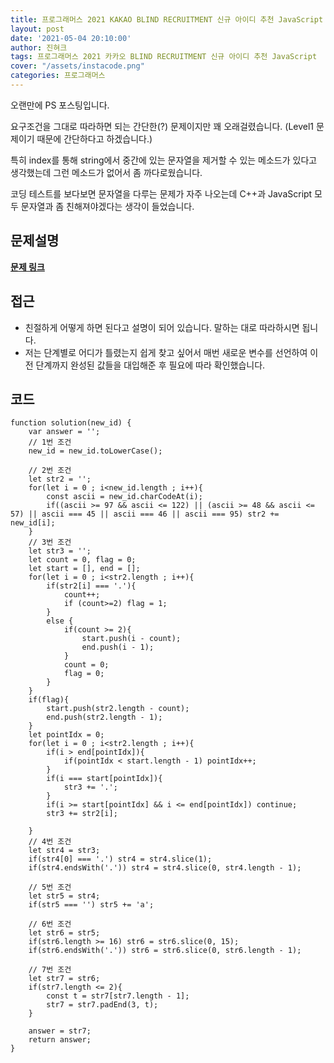 ```yaml
---
title: 프로그래머스 2021 KAKAO BLIND RECRUITMENT 신규 아이디 추천 JavaScript
layout: post
date: '2021-05-04 20:10:00'
author: 진혀크
tags: 프로그래머스 2021 카카오 BLIND RECRUITMENT 신규 아이디 추천 JavaScript
cover: "/assets/instacode.png"
categories: 프로그래머스
---
```


오랜만에 PS 포스팅입니다.

요구조건을 그대로 따라하면 되는 간단한(?) 문제이지만 꽤 오래걸렸습니다. (Level1 문제이기 때문에 간단하다고 하겠습니다.)

특히 index를 통해 string에서 중간에 있는 문자열을 제거할 수 있는 메소드가 있다고 생각했는데 그런 메소드가 없어서 좀 까다로웠습니다.

코딩 테스트를 보다보면 문자열을 다루는 문제가 자주 나오는데 C++과 JavaScript 모두 문자열과 좀 친해져야겠다는 생각이 들었습니다.

## 문제설명

[**문제 링크**](https://programmers.co.kr/learn/courses/30/lessons/72410)

## 접근

* 친절하게 어떻게 하면 된다고 설명이 되어 있습니다. 말하는 대로 따라하시면 됩니다.
* 저는 단계별로 어디가 틀렸는지 쉽게 찾고 싶어서 매번 새로운 변수를 선언하여 이전 단계까지 완성된 값들을 대입해준 후 필요에 따라 확인했습니다.

## 코드

```
function solution(new_id) {
    var answer = '';
    // 1번 조건
    new_id = new_id.toLowerCase();
    
    // 2번 조건
    let str2 = '';
    for(let i = 0 ; i<new_id.length ; i++){
        const ascii = new_id.charCodeAt(i);
        if((ascii >= 97 && ascii <= 122) || (ascii >= 48 && ascii <= 57) || ascii === 45 || ascii === 46 || ascii === 95) str2 += new_id[i];
    }
    // 3번 조건
    let str3 = '';
    let count = 0, flag = 0;
    let start = [], end = [];
    for(let i = 0 ; i<str2.length ; i++){
        if(str2[i] === '.'){
            count++;
            if (count>=2) flag = 1;
        }
        else {
            if(count >= 2){
                start.push(i - count);
                end.push(i - 1);
            }
            count = 0;
            flag = 0;
        }
    }
    if(flag){
        start.push(str2.length - count);
        end.push(str2.length - 1);
    }
    let pointIdx = 0;
    for(let i = 0 ; i<str2.length ; i++){
        if(i > end[pointIdx]){
            if(pointIdx < start.length - 1) pointIdx++;
        }
        if(i === start[pointIdx]){
            str3 += '.';
        }
        if(i >= start[pointIdx] && i <= end[pointIdx]) continue;
        str3 += str2[i];
        
    }
    // 4번 조건
    let str4 = str3;
    if(str4[0] === '.') str4 = str4.slice(1);
    if(str4.endsWith('.')) str4 = str4.slice(0, str4.length - 1);
    
    // 5번 조건
    let str5 = str4;
    if(str5 === '') str5 += 'a';
    
    // 6번 조건
    let str6 = str5;
    if(str6.length >= 16) str6 = str6.slice(0, 15);
    if(str6.endsWith('.')) str6 = str6.slice(0, str6.length - 1);
    
    // 7번 조건
    let str7 = str6;
    if(str7.length <= 2){
        const t = str7[str7.length - 1];
        str7 = str7.padEnd(3, t);
    }
    
    answer = str7;
    return answer;
}
```